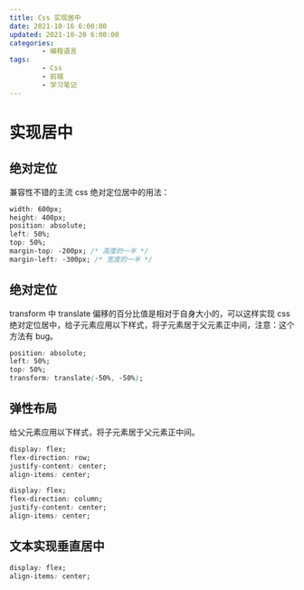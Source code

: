 ```yaml
---
title: Css 实现居中
date: 2021-10-16 6:00:00
updated: 2021-10-20 6:00:00
categories:
        - 编程语言
tags:
        - Css
        - 前端
        - 学习笔记
---
```


# 实现居中

## 绝对定位

兼容性不错的主流 css 绝对定位居中的用法：

```css
width: 600px;
height: 400px;
position: absolute;
left: 50%;
top: 50%;
margin-top: -200px; /* 高度的一半 */
margin-left: -300px; /* 宽度的一半 */
```

## 绝对定位

transform 中 translate 偏移的百分比值是相对于自身大小的，可以这样实现 css 绝对定位居中，给子元素应用以下样式，将子元素居于父元素正中间，注意：这个方法有 bug。

```css
position: absolute;
left: 50%;
top: 50%;
transform: translate(-50%, -50%);
```

## 弹性布局

给父元素应用以下样式，将子元素居于父元素正中间。

```css
display: flex;
flex-direction: row;
justify-content: center;
align-items: center;
```

```css
display: flex;
flex-direction: column;
justify-content: center;
align-items: center;
```

## 文本实现垂直居中

```css
display: flex;
align-items: center;
```
